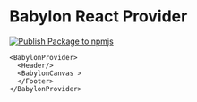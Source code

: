 # Babylon React Provider
[![Publish Package to npmjs](https://github.com/fabsharp/babylon-react-provider/actions/workflows/npm-publish.yml/badge.svg)](https://github.com/fabsharp/babylon-react-provider/actions/workflows/npm-publish.yml)

```
<BabylonProvider>
  <Header/>
  <BabylonCanvas >
  </Footer>
</BabylonProvider>
```
